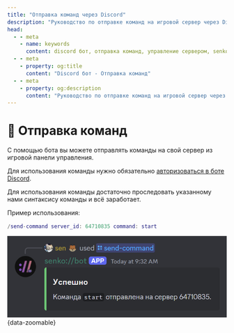 ```yaml
---
title: "Отправка команд через Discord"
description: "Руководство по отправке команд на игровой сервер через Discord бота. Управление сервером прямо из Discord."
head:
  - - meta
    - name: keywords
      content: discord бот, отправка команд, управление сервером, senko bot, игровые сервера
  - - meta
    - property: og:title 
      content: "Discord бот - Отправка команд"
  - - meta
    - property: og:description
      content: "Руководство по отправке команд на игровой сервер через Discord бота. Управление сервером прямо из Discord."
---
```


# 📩 Отправка команд

С помощью бота вы можете отправлять команды на свой сервер из игровой панели управления.

Для использования команды нужно обязательно [авторизоваться в боте Discord](/ru/bot/auth).

Для использования команды достаточно проследовать указанному нами синтаксису команды и всё заработает.

Пример использования:

```lua
/send-command server_id: 64710835 command: start
```

![successful command sent to server](/images/bot/sent-command.png){data-zoomable}
